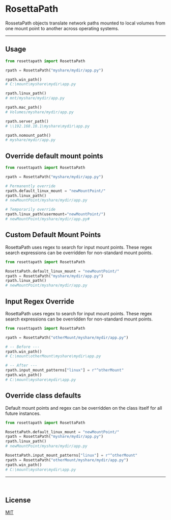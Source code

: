 # RosettaPath

RossetaPath objects translate network paths mounted to local volumes from one mount point to another across operating systems.
___



## Usage
```python
from rosettapath import RosettaPath

rpath = RosettaPath("myshare/mydir/app.py")

rpath.win_path()
# C:\mount\myshare\mydir\app.py

rpath.linux_path()
# mnt/myshare/mydir/app.py

rpath.mac_path()
# Volumes/myshare/mydir/app.py

rpath.server_path()
# \\192.168.10.1\myshare\mydir\app.py

rpath.nomount_path()
# myshare/mydir/app.py
```


## Override default mount points
``` python
from rosettapath import RosettaPath

rpath = RosettaPath("myshare/mydir/app.py")

# Permanently override
rpath.default_linux_mount = "newMountPoint/"
rpath.linux_path()
# newMountPoint/myshare/mydir/app.py

# Temporarily override
rpath.linux_path(usermount="newMountPoint/")
# newMountPoint/myshare/mydir/app.py# 
```

## Custom Default Mount Points
RosettaPath uses regex to search for input mount points. These regex search expressions can be overridden for non-standard mount points.

``` python
from rosettapath import RosettaPath

RosettaPath.default_linux_mount = "newMountPoint/"
rpath = RosettaPath("myshare/mydir/app.py")
rpath.linux_path()
# newMountPoint/myshare/mydir/app.py
```


## Input Regex Override
RosettaPath uses regex to search for input mount points. These regex search expressions can be overridden for non-standard mount points.

``` python
from rosettapath import RosettaPath

rpath = RosettaPath("otherMount/myshare/mydir/app.py")

# -- Before ---
rpath.win_path()
# C:\mount\otherMount\myshare\mydir\app.py

# -- After ---
rpath.input_mount_patterns["linux"] = r"^otherMount"
rpath.win_path()
# C:\mount\myshare\mydir\app.py
```


## Override class defaults
Default mount points and regex can be overridden on the class itself for all future instances.
``` python
from rosettapath import RosettaPath

RosettaPath.default_linux_mount = "newMountPoint/"
rpath = RosettaPath("myshare/mydir/app.py")
rpath.linux_path()
# newMountPoint/myshare/mydir/app.py

RosettaPath.input_mount_patterns["linux"] = r"^otherMount"
rpath = RosettaPath("otherMount/myshare/mydir/app.py")
rpath.win_path()
# C:\mount\myshare\mydir\app.py

```
___
<br>

## License
[MIT](https://choosealicense.com/licenses/mit/)